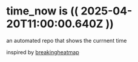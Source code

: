 # time_now is (( 2025-04-20T11:00:00.640Z ))

an automated repo that shows the currnent time

inspired by [breakingheatmap](https://github.com/breakingheatmap/breakingheatmap)